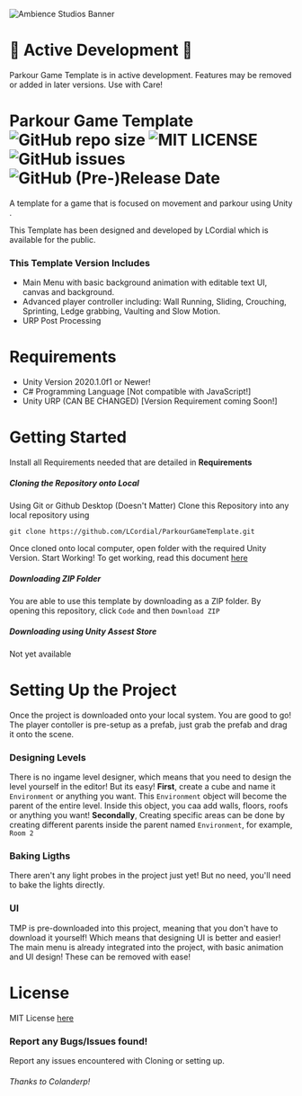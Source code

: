 ![Ambience Studios Banner](https://github.com/LCordial/ParkourGameTemplate/blob/master/ambience%20studios%20bannertransparentsmall.png)

# 🚧 Active Development 🚧
Parkour Game Template is in active development. Features may be removed or added in later versions. Use with Care!

# Parkour Game Template ![GitHub repo size](https://img.shields.io/github/repo-size/LCordial/ParkourGameTemplate) ![MIT LICENSE](https://img.shields.io/badge/License-MIT-brightgreen) ![GitHub issues](https://img.shields.io/github/issues/LCordial/ParkourGameTemplate) ![GitHub (Pre-)Release Date](https://img.shields.io/github/release-date-pre/LCordial/ParkourGameTemplate)
A template for a game that is focused on movement and parkour using Unity .

This Template has been designed and developed by LCordial which is available for the public.

### This Template Version Includes
   - Main Menu with basic background animation with editable text UI, canvas and background.
   - Advanced player controller including: Wall Running, Sliding, Crouching, Sprinting, Ledge grabbing, Vaulting and Slow Motion.
   - URP Post Processing
   
# Requirements
- Unity Version 2020.1.0f1 or Newer!
- C# Programming Language [Not compatible with JavaScript!]
- Unity URP (CAN BE CHANGED) [Version Requirement coming Soon!]

# Getting Started
Install all Requirements needed that are detailed in **Requirements**

##### **Cloning the Repository onto Local**
Using Git or Github Desktop (Doesn't Matter)
Clone this Repository into any local repository using
```
git clone https://github.com/LCordial/ParkourGameTemplate.git
```
Once cloned onto local computer, open folder with the required Unity Version. Start Working!
To get working, read this document [here](https://github.com/LCordial/ParkourGameTemplate/blob/master/PROJECTSETUP.md)

##### **Downloading ZIP Folder**
You are able to use this template by downloading as a ZIP folder. By opening this repository, click `Code` and then `Download ZIP` 

##### **Downloading using Unity Assest Store**
Not yet available

# Setting Up the Project

Once the project is downloaded onto your local system. You are good to go! The player contoller is pre-setup as a prefab, just grab the prefab and drag it onto the scene.

### Designing Levels
There is no ingame level designer, which means that you need to design the level yourself in the editor! But its easy! **First**, create a cube and name it `Environment` or anything you want. This `Environment` object will become the parent of the entire level. Inside this object, you caa add walls, floors, roofs or anything you want! **Secondally**, Creating specific areas can be done by creating different parents inside the parent named `Environment`, for example, `Room 2`

### Baking Ligths
There aren't any light probes in the project just yet! But no need, you'll need to bake the lights directly.

### UI
TMP is pre-downloaded into this project, meaning that you don't have to download it yourself! Which means that designing UI is better and easier! The main menu is already integrated into the project, with basic animation and UI design! These can be removed with ease!


# License
MIT License [here](https://github.com/LCordial/ParkourGameTemplate/blob/master/LICENSE.md)

### Report any Bugs/Issues found!
Report any issues encountered with Cloning or setting up.

###### Thanks to Colanderp!
